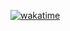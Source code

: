 [![wakatime](https://wakatime.com/badge/user/15d39554-24cf-4370-9c18-f3bfd93f5390.svg)](https://wakatime.com/@15d39554-24cf-4370-9c18-f3bfd93f5390)

<!--
**J0l-lN-TiT0R/J0l-lN-TiT0R** is a ✨ _special_ ✨ repository because its `README.md` (this file) appears on your GitHub profile.

Here are some ideas to get you started:

- 🔭 I’m currently working on ...
- 🌱 I’m currently learning ...
- 👯 I’m looking to collaborate on ...
- 🤔 I’m looking for help with ...
- 💬 Ask me about ...
- 📫 How to reach me: ...
- 😄 Pronouns: ...
- ⚡ Fun fact: ...
-->
